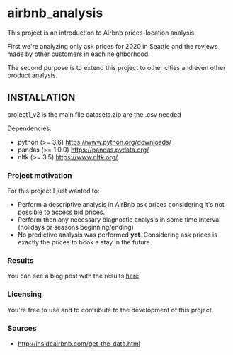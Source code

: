 # airbnb_analysis
This project is an introduction to Airbnb prices-location analysis.

First we're analyzing only ask prices for 2020 in Seattle and the reviews made by other customers in each neighborhood.

The second purpose is to extend this project to other cities and even other product analysis.

## INSTALLATION

project1_v2 is the main file
datasets.zip are the .csv needed

Dependencies:

- python (>= 3.6)       https://www.python.org/downloads/
- pandas (>= 1.0.0)     https://pandas.pydata.org/
- nltk (>= 3.5)         https://www.nltk.org/

### Project motivation

For this project I just wanted to:

- Perform a descriptive analysis in AirBnb ask prices considering it's not possible to access bid prices.
- Perform then any necessary diagnostic analysis in some time interval (holidays or seasons beginning/ending)
- No predictive analysis was performed **yet**. Considering ask prices is exactly the prices to book a stay in the future.

### Results

You can see a blog post with the results [here](https://joopauloguimares-1984.medium.com/this-will-make-you-save-money-and-time-in-airbnb-booking-next-year-e99559ae290e)

### Licensing

You're free to use and to contribute to the development of this project.

### Sources

- http://insideairbnb.com/get-the-data.html
